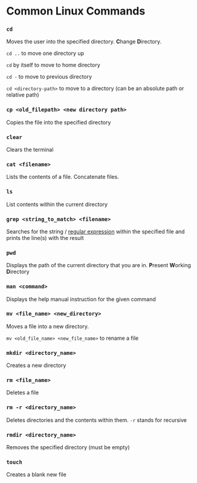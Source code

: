 # Common Linux Commands

### `cd`&#x20;

Moves the user into the specified directory. **C**hange **D**irectory.

`cd ..` to move one directory up

`cd` by itself to move to home directory

`cd -` to move to previous directory

`cd <directory-path>` to move to a directory (can be an absolute path or relative path)

### `cp <old_filepath> <new directory path>`&#x20;

Copies the file into the specified directory

### `clear`

Clears the terminal

### `cat <filename>`

Lists the contents of a file. Concatenate files.

### `ls`

List contents within the current directory

### `grep <string_to_match> <filename>`

Searches for the string / [regular expression](https://docs.microsoft.com/en-us/dotnet/standard/base-types/regular-expression-language-quick-reference) within the specified file and prints the line(s) with the result

### `pwd`

Displays the path of the current directory that you are in. **P**resent **W**orking **D**irectory

### `man <command>`

Displays the help manual instruction for the given command

### `mv <file_name> <new_directory>`

Moves a file into a new directory.

`mv <old_file_name> <new_file_name>` to rename a file

### `mkdir <directory_name>`

Creates a new directory

### `rm <file_name>`

Deletes a file

### `rm -r <directory_name>`

Deletes directories and the contents within them. `-r` stands for recursive

### `rmdir <directory_name>`

Removes the specified directory (must be empty)

### `touch`

Creates a blank new file



###
